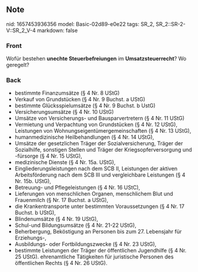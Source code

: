 ## Note
nid: 1657453936356
model: Basic-02d89-e0e22
tags: SR_2, SR_2::SR-2-V::SR_2_V-4
markdown: false

### Front
Wofür bestehen <b>unechte Steuerbefreiungen</b> im
<b>Umsatzsteuerrecht</b>? Wo geregelt?

### Back
<ul>
  <li>bestimmte Finanzumsätze (§ 4 Nr. 8 UStG)
  <li>Verkauf von Grundstücken (§ 4 Nr. 9 Buchst. a UStG)
  <li>bestimmte Glücksspielumsätze (§ 4 Nr. 9 Buchst. b UstG)
  <li>Versicherungsumsätze (§ 4 Nr. 10 UStG)
  <li>Umsätze von Versicherungs- und Bausparvertretern (§ 4 Nr. 11
  UStG)
  <li>Vermietung und Verpachtung von Grundstücken (§ 4 Nr. 12
  UStG), Leistungen von Wohnungseigentümergemeinschaften (§ 4 Nr.
  13 UStG),
  <li>humanmedizinische Heilbehandlungen (§ 4 Nr. 14 UStG),
  <li>Umsätze der gesetzlichen Träger der Sozialversicherung,
  Träger der Sozialhilfe, sonstigen Stellen und Träger der
  Kriegsopferversorgung und -fürsorge (§ 4 Nr. 15 UStG),
  <li>medizinische Dienste (§ 4 Nr. 15a. UStG),
  <li>Eingliederungsleistungen nach dem SCB II, Leistungen der
  aktiven Arbeitsförderung nach dem SCB III und vergleichbare
  Leistungen (§ 4 Nr. 15b. UStG),
  <li>Betreuung- und Pflegeleistungen (§ 4 Nr. 16 UStC),
  <li>Lieferungen von menschlichen Organen, menschlichem Blut und
  Frauenmilch (§ Nr. 17 Buchst. a UStG),
  <li>die Krankentransporte unter bestimmten Voraussetzungen (§ 4
  Nr. 17 Buchst. b UStG),
  <li>Blindenumsätze (§ 4 Nr. 19 UStG),
  <li>Schul-und Bildungsumsätze (§ 4 Nr. 21-22 UStG),
  <li>Beherbergung, Beköstigung an Personen bis zum 27. Lebensjahr
  für Erziehungs-,
  <li>Ausbildungs- oder Fortbildungszwecke (§ 4 Nr. 23 UStG),
  <li>bestimmte Leistungen der Träger der öffentlichen Jugendhilfe
  (§ 4 Nr. 25 UStG). ehrenamtliche Tätigkeiten für juristische
  Personen des öffentlichen Rechts (§ 4 Nr. 26 UStG).
</ul>
